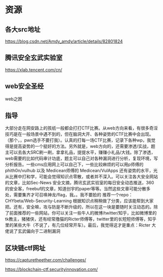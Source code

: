 # 资源

## 各大src地址
https://blog.csdn.net/Amdy_amdy/article/details/82801824

## 腾讯安全玄武实验室
https://xlab.tencent.com/cn/

## web安全圣经
web之困

## 指导
大部分走在网安路上的孩纸一般都会打打CTF比赛。从web方向来看，有很多奇淫技巧是在一般场景中遇不到的，但在脑洞大开、各种姿势的CTF比赛中会出现。（那个，，pwn选手不要打我）。认真的打每一场CTF比赛，记录下各种wp，我觉得是提高姿势的一个挺好的方法。另外就是，web方向的，还需要渗透/实战，题主可以去各大SRC刷一刷，拿拿礼品，提提水平，赚赚小礼品/大钱。除了渗透，web需要的比如代码审计功底，题主可以自己对各种漏洞进行分析，复现环境，写分析报告。一些cms应用网上可以自己下，一些比较麻烦的可以用p师傅的phith0n/vulhub 以及 Medicean师傅的 Medicean/VulApps 还有姿势的水平，光从比赛中打和学，可能会觉得知识点零散，或者并不深入。可以关注各大安全网站的文章，比如Sec-News 安全文摘，腾讯玄武实验室的每日安全动态推送，360的安全客，freebuf的文章，知道创宇的paper等等。当然这些文章可能分散多处，需要集齐才可召唤神龙/flag，我。。我不要脸的 推荐一个repo：CHYbeta/Web-Security-Learning  根据知识点稍稍做了分类，应该能帮到大家把。还有，安全嘛，攻与防是不断升级的，所以在这一块是要随时关注动态的。除了前面推荐的一些网站，你可以关注一些牛人的微博/twitter/知乎，比如微博里的tk教主，猪猪侠，还有经常撸猫的Ricter师傅等，twitter里的长短短师傅等，知乎里的某些大牛（不说了，有几位经常开车）。最后，我觉得这才是重点：Ricter 大佬说了玄武偏向于二进制漏洞

## 区块链ctf网址

https://capturetheether.com/challenges/

https://blockchain-ctf.securityinnovation.com/